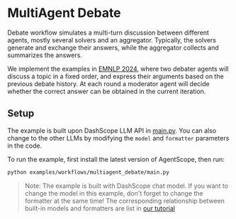 # MultiAgent Debate

Debate workflow simulates a multi-turn discussion between different agents, mostly several solvers and an aggregator.
Typically, the solvers generate and exchange their answers, while the aggregator collects and summarizes the answers.

We implement the examples in [EMNLP 2024](https://aclanthology.org/2024.emnlp-main.992/), where two debater agents
will discuss a topic in a fixed order, and express their arguments based on the previous debate history.
At each round a moderator agent will decide whether the correct answer can be obtained in the current iteration.

## Setup

The example is built upon DashScope LLM API in [main.py](https://github.com/agentscope-ai/agentscope/blob/main/examples/workflows/multiagent_debate/main.py).
You can also change to the other LLMs by modifying the ``model`` and ``formatter`` parameters in the code.

To run the example, first install the latest version of AgentScope, then run:

```bash
python examples/workflows/multiagent_debate/main.py
```


> Note: The example is built with DashScope chat model. If you want to change the model in this example, don't forget
> to change the formatter at the same time! The corresponding relationship between built-in models and formatters are
> list in [our tutorial](https://doc.agentscope.io/tutorial/task_prompt.html#id1)